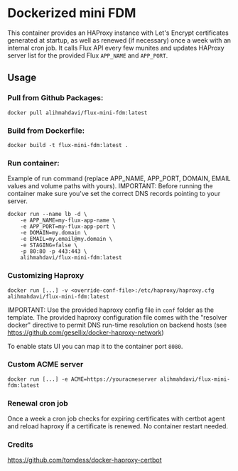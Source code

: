 # Dockerized mini FDM

This container provides an HAProxy instance with Let's Encrypt certificates generated
at startup, as well as renewed (if necessary) once a week with an internal cron job. It calls Flux API every few munites and updates HAProxy server list for the provided Flux `APP_NAME` and `APP_PORT`.

## Usage

### Pull from Github Packages:

```
docker pull alihmahdavi/flux-mini-fdm:latest
```

### Build from Dockerfile:

```
docker build -t flux-mini-fdm:latest .
```

### Run container:

Example of run command (replace APP_NAME, APP_PORT, DOMAIN, EMAIL values and volume paths with yours).
IMPORTANT: Before running the container make sure you've set the correct DNS records pointing to your server.

```
docker run --name lb -d \
    -e APP_NAME=my-flux-app-name \
    -e APP_PORT=my-flux-app-port \
    -e DOMAIN=my.domain \
    -e EMAIL=my.email@my.domain \
    -e STAGING=false \
    -p 80:80 -p 443:443 \
    alihmahdavi/flux-mini-fdm:latest
```

### Customizing Haproxy

    docker run [...] -v <override-conf-file>:/etc/haproxy/haproxy.cfg alihmahdavi/flux-mini-fdm:latest

IMPORTANT: Use the provided haproxy config file in `conf` folder as the template.
The provided haproxy configuration file comes with the "resolver docker" directive to permit DNS run-time resolution on backend hosts (see https://github.com/gesellix/docker-haproxy-network)

To enable stats UI you can map it to the container port `8080`.

### Custom ACME server

    docker run [...] -e ACME=https://youracmeserver alihmahdavi/flux-mini-fdm:latest

### Renewal cron job

Once a week a cron job checks for expiring certificates with certbot agent and reload haproxy if a certificate is renewed. No container restart needed.

### Credits

https://github.com/tomdess/docker-haproxy-certbot



